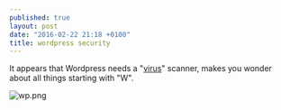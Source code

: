 ```yaml
---
published: true
layout: post
date: "2016-02-22 21:18 +0100"
title: wordpress security
---
```



It appears that Wordpress needs a "[virus](https://wordpress.org/plugins/wordfence/)" scanner, makes you wonder about all things starting with "W".

![wp.png]({{site.baseurl}}/media/wp.png)
